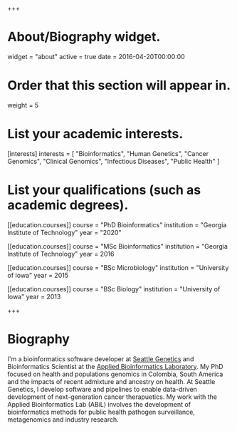+++
# About/Biography widget.
widget = "about"
active = true
date = 2016-04-20T00:00:00

# Order that this section will appear in.
weight = 5

# List your academic interests.
[interests]
  interests = [
    "Bioinformatics",
    "Human Genetics",
    "Cancer Genomics",
    "Clinical Genomics",
    "Infectious Diseases",
    "Public Health"
  ]

# List your qualifications (such as academic degrees).
[[education.courses]]
  course = "PhD Bioinformatics"
  institution = "Georgia Institute of Technology"
  year = "2020"

[[education.courses]]
  course = "MSc Bioinformatics"
  institution = "Georgia Institute of Technology"
  year = 2016

[[education.courses]]
  course = "BSc Microbiology"
  institution = "University of Iowa"
  year = 2015

[[education.courses]]
  course = "BSc Biology"
  institution = "University of Iowa"
  year = 2013
 
+++

# Biography

I'm a bioinformatics software developer at  [Seattle Genetics](https://www.seattlegenetics.com/) and Bioinformatics Scientist at the [Applied Bioinformatics Laboratory](http://abil.ihrc.com).  My PhD focused on health and populations genomics in Colombia, South America and the impacts of recent admixture and ancestry on health.  At Seattle Genetics, I develop software and pipelines to enable data-driven development of next-generation cancer therapuetics.  My work with the Applied Bioinformatics Lab (ABiL) involves the development of bioinformatics methods for public health pathogen surveillance, metagenomics and industry research.


